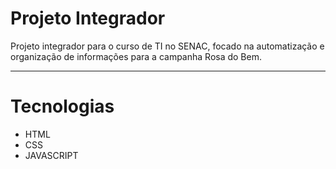 # Projeto Integrador

Projeto integrador para o curso de TI no SENAC, focado na automatização e organização de informações para a campanha Rosa do Bem. 

-------

# Tecnologias 
- HTML
- CSS
- JAVASCRIPT
